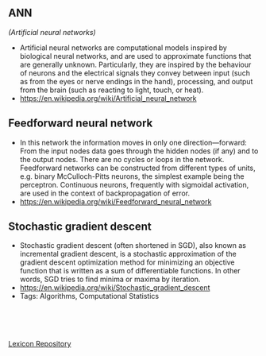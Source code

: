 
## **ANN**
*(Artificial neural networks)*

* Artificial neural networks are computational models inspired by biological neural networks, and are used to approximate functions that are generally unknown. Particularly, they are inspired by the behaviour of neurons and the electrical signals they convey between input (such as from the eyes or nerve endings in the hand), processing, and output from the brain (such as reacting to light, touch, or heat).
* <https://en.wikipedia.org/wiki/Artificial_neural_network>

## **Feedforward neural network**

* In this network the information moves in only one direction—forward: From the input nodes data goes through the hidden nodes (if any) and to the output nodes. There are no cycles or loops in the network. Feedforward networks can be constructed from different types of units, e.g. binary McCulloch-Pitts neurons, the simplest example being the perceptron. Continuous neurons, frequently with sigmoidal activation, are used in the context of backpropagation of error.
* <https://en.wikipedia.org/wiki/Feedforward_neural_network>

## **Stochastic gradient descent**

* Stochastic gradient descent (often shortened in SGD), also known as incremental gradient descent, is a stochastic approximation of the gradient descent optimization method for minimizing an objective function that is written as a sum of differentiable functions. In other words, SGD tries to find minima or maxima by iteration.
* <https://en.wikipedia.org/wiki/Stochastic_gradient_descent>
* Tags: Algorithms, Computational Statistics

</br>
</br>
</br>

[Lexicon Repository](https://github.com/technopreneurG/lexicon)

